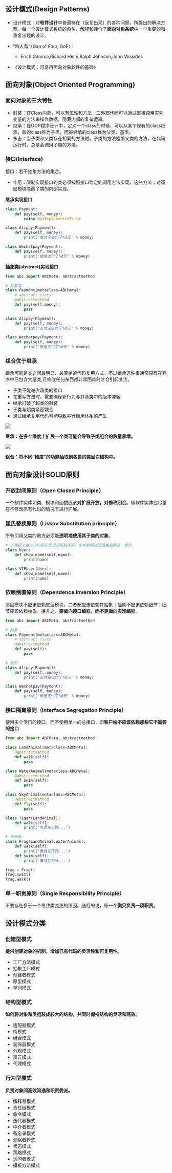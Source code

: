 ## 设计模式(Design Patterns)

- 设计模式：对**软件设计**中普遍存在（反复出现）的各种问题，所提出的解决方案。每一个设计模式系统的命名、解释和评价了**面向对象系统**中一个重要的和重复出现的设计。
- ”四人帮“（Gan of Four, GoF）：
  - Erich Gamma,Richard Helm,Ralph Johnson,John Vlissides

- 《设计模式：可复用面向对象软件的基础》

  

## 面向对象(Object Oriented Programming)

### 面向对象的三大特性

- 封装：在Class内部，可以有属性和方法，二外部代码可以通过直接调用实列变量的方法来操作数据，隐藏内部的复杂逻辑。
- 继承：在OOP程序设计中，定义一个class的时候，可以从某个现有的class继承，新的class称为子类，而被继承的class称为父类、基类。
- 多态：当子类和父类存在相同的方法时，子类的方法覆盖父类的方法，在代码运行时，总是会调用子类的方法。

### 接口(Interface)

接口：若干抽象方法的集合。

- 作用：限制实现接口的类必须按照接口给定的调用方法实现，这些方法；对高层模块隐藏了类的内部实现。

**继承实现接口**

```python
class Payment:
    def pay(self, money):
        raise NotImplementedError

class Alipay(Payment):
    def pay(self, money):
        print('支付宝支付了%d元' % money)

class Wechatpay(Payment):
    def pay(self, money):
        print('微信支付了%d元' % money)
```

**抽象类(abstract)实现接口**

```python
from abc import ABCMeta, abstractmethod

# 抽象类
class Payment(metaclass=ABCMeta):
    # abstract class 
    @abstractmethod
    def pay(self,money):
        pass

class Alipay(Payment):
    def pay(self, money):
        print('支付宝支付了%d元' % money)

class Wechatpay(Payment):
    def pay(self, money):
        print('微信支付了%d元' % money)
```

### 组合优于继承

继承可能是类之间最明显、最简单的代码复用方式。不过继承这件事通常只有在程序中已包含大量类,且修改任何东西都非常困难时才会引起关注。

- 子类不能减少超类的接口
- 在重写方法时，需要确保新行为与其基类中的版本兼容
- 继承打破了超类的封装
- 子类与超类紧密耦合
- 通过继承复用代码可能导致平行继承体系的产生

![](imgs/combination_inherit.png)

**继承：在多个维度上扩展一个类可能会导致子类组合的数量暴增。**

![](imgs/combination_inherit2.png)

**组合：将不同“维度”的功能抽取到各自的类层次结构中。**



## 面向对象设计SOLID原则

### 开放封闭原则（Open Closed Principle）

一个软件实体如类、模块和函数应该**对扩展开放，对修改闭合**。即软件实体应尽量在不修改原有代码的情况下进行扩展。

### 里氏替换原则（Liskov Substitution principle）

所有引用父类的地方必须能**透明地使用其子类的对象**。

```python
# 子类和父类方法内部实现逻辑可能不同，但参数和返回值类型都是一致的
class User:
    def show_name(self,name):
        print(name)

class VIPUser(User):
    def show_name(self,name):
        print(name)
```



### 依赖倒置原则（Dependence Inversion Principle）

高层模块不应该依赖底层模块，二者都应该依赖其抽象；抽象不应该依赖细节；细节应该依赖抽象。换言之，**要面向接口编程，而不是面向实现编程**。

```python
from abc import ABCMeta, abstractmethod

# 抽象
class Payment(metaclass=ABCMeta):
    # abstract class 
    @abstractmethod
    def pay(self):
        pass

# 细节
class Alipay(Payment):
    def pay(self, money):
        print('支付宝支付了%d元' % money)

class Wechatpay(Payment):
    def pay(self, money):
        print('微信支付了%d元' % money)
```

### 接口隔离原则（Interface Segregation Principle）

使用多个专门的接口，而不使用单一的总接口，即**客户端不应该依赖那些它不需要的接口**

```python
from abc import ABCMeta, abstractmethod

class LandAnimal(metaclass=ABCMeta):
    @abstractmethod
    def walk(self):
        pass

class WaterAnimal(metaclass=ABCMeta):
    @abstractmethod
    def swim(self):
        pass

class SkyAnimal(metaclass=ABCMeta):
    @abstractmethod
    def fly(self):
        pass

class Tiger(LandAnimal):
    def walk(self):
        print('老虎在走路...')

# 多继承
class Frag(LandAnimal,WaterAnimal):
    def walk(self):
        print('青蛙在走路...')
    def swim(self):
        print('青蛙在游泳...')

frag = Frag()
frag.swim()
frag.walk()
```



### 单一职责原则（Single Responsibility Principle）

不要存在多于一个导致类变更的原因。通俗的说，即**一个类只负责一项职责**。



## 设计模式分类

### 创建型模式

**提供创建对象的机制，增加已有代码的灵活性和可复用性。**

- 工厂方法模式
- 抽象工厂模式
- 创建者模式
- 原型模式
- 单列模式

### 结构型模式

**如何将对象和类组装成较大的结构，并同时保持结构的灵活和高效。**

- 适配器模式
- 桥模式
- 组合模式
- 装饰器模式
- 外观模式
- 享元模式
- 代理模式

### 行为型模式

**负责对象间高效沟通和职责委派。**

- 解释器模式
- 责任链模式
- 命令模式
- 迭代器模式
- 中介者模式
- 备忘录模式
- 观察者模式
- 状态模式
- 策略模式
- 访问者模式
- 模板方法模式
